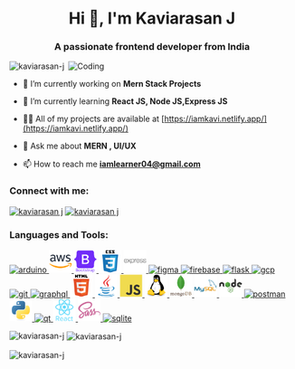 <h1 align="center">Hi 👋, I'm Kaviarasan J</h1>
<h3 align="center">A passionate frontend developer from India</h3>
<img align="right" alt="Coding" width="400" src="https://www.google.com/search?sca_esv=715a3438d9c7508a&rlz=1C1ONGR_enIN1056IN1056&q=animated+coding+gif&udm=2&fbs=AEQNm0A633aOWMcGwo5EkodWqZWQxPIwflRJ4Hu3ORx2YNN2hMyLXvg7YutBzzEkH5jrqRZVNqsK5Bw5ddbAfF-taybgSSQV7ogjWSUk63vkbvL-w7wplyYljl--izGla_RJHQhdiGyVfedERY6-5VfW4M7BV3Ud5xzVSoH7Zzd0edbV8j9TFjV_MhEJQhb7WmcnaxJEZCsQrhOzFoPtN07fPg85l8T3FA&sa=X&ved=2ahUKEwjGs-fH0M-JAxXJ1DgGHfjgDssQtKgLegQIFxAB&biw=1536&bih=730&dpr=1.25#vhid=9KXfnvHHj4RUeM&vssid=mosaic" >

<p align="left"> <img src="https://komarev.com/ghpvc/?username=kaviarasan-j&label=Profile%20views&color=0e75b6&style=flat" alt="kaviarasan-j" /> </p>

- 🔭 I’m currently working on **Mern Stack Projects**

- 🌱 I’m currently learning **React JS, Node JS,Express JS**

- 👨‍💻 All of my projects are available at [https://iamkavi.netlify.app/](https://iamkavi.netlify.app/)

- 💬 Ask me about **MERN , UI/UX**

- 📫 How to reach me **iamlearner04@gmail.com**

<h3 align="left">Connect with me:</h3>
<p align="left">
<a href="https://linkedin.com/in/kaviarasan j" target="blank"><img align="center" src="https://raw.githubusercontent.com/rahuldkjain/github-profile-readme-generator/master/src/images/icons/Social/linked-in-alt.svg" alt="kaviarasan j" height="30" width="40" /></a>
<a href="https://www.hackerrank.com/kaviarasan j" target="blank"><img align="center" src="https://raw.githubusercontent.com/rahuldkjain/github-profile-readme-generator/master/src/images/icons/Social/hackerrank.svg" alt="kaviarasan j" height="30" width="40" /></a>
</p>

<h3 align="left">Languages and Tools:</h3>
<p align="left"> <a href="https://www.arduino.cc/" target="_blank" rel="noreferrer"> <img src="https://cdn.worldvectorlogo.com/logos/arduino-1.svg" alt="arduino" width="40" height="40"/> </a> <a href="https://aws.amazon.com" target="_blank" rel="noreferrer"> <img src="https://raw.githubusercontent.com/devicons/devicon/master/icons/amazonwebservices/amazonwebservices-original-wordmark.svg" alt="aws" width="40" height="40"/> </a> <a href="https://getbootstrap.com" target="_blank" rel="noreferrer"> <img src="https://raw.githubusercontent.com/devicons/devicon/master/icons/bootstrap/bootstrap-plain-wordmark.svg" alt="bootstrap" width="40" height="40"/> </a> <a href="https://www.w3schools.com/css/" target="_blank" rel="noreferrer"> <img src="https://raw.githubusercontent.com/devicons/devicon/master/icons/css3/css3-original-wordmark.svg" alt="css3" width="40" height="40"/> </a> <a href="https://expressjs.com" target="_blank" rel="noreferrer"> <img src="https://raw.githubusercontent.com/devicons/devicon/master/icons/express/express-original-wordmark.svg" alt="express" width="40" height="40"/> </a> <a href="https://www.figma.com/" target="_blank" rel="noreferrer"> <img src="https://www.vectorlogo.zone/logos/figma/figma-icon.svg" alt="figma" width="40" height="40"/> </a> <a href="https://firebase.google.com/" target="_blank" rel="noreferrer"> <img src="https://www.vectorlogo.zone/logos/firebase/firebase-icon.svg" alt="firebase" width="40" height="40"/> </a> <a href="https://flask.palletsprojects.com/" target="_blank" rel="noreferrer"> <img src="https://www.vectorlogo.zone/logos/pocoo_flask/pocoo_flask-icon.svg" alt="flask" width="40" height="40"/> </a> <a href="https://cloud.google.com" target="_blank" rel="noreferrer"> <img src="https://www.vectorlogo.zone/logos/google_cloud/google_cloud-icon.svg" alt="gcp" width="40" height="40"/> </a> <a href="https://git-scm.com/" target="_blank" rel="noreferrer"> <img src="https://www.vectorlogo.zone/logos/git-scm/git-scm-icon.svg" alt="git" width="40" height="40"/> </a> <a href="https://graphql.org" target="_blank" rel="noreferrer"> <img src="https://www.vectorlogo.zone/logos/graphql/graphql-icon.svg" alt="graphql" width="40" height="40"/> </a> <a href="https://www.w3.org/html/" target="_blank" rel="noreferrer"> <img src="https://raw.githubusercontent.com/devicons/devicon/master/icons/html5/html5-original-wordmark.svg" alt="html5" width="40" height="40"/> </a> <a href="https://www.java.com" target="_blank" rel="noreferrer"> <img src="https://raw.githubusercontent.com/devicons/devicon/master/icons/java/java-original.svg" alt="java" width="40" height="40"/> </a> <a href="https://developer.mozilla.org/en-US/docs/Web/JavaScript" target="_blank" rel="noreferrer"> <img src="https://raw.githubusercontent.com/devicons/devicon/master/icons/javascript/javascript-original.svg" alt="javascript" width="40" height="40"/> </a> <a href="https://www.linux.org/" target="_blank" rel="noreferrer"> <img src="https://raw.githubusercontent.com/devicons/devicon/master/icons/linux/linux-original.svg" alt="linux" width="40" height="40"/> </a> <a href="https://www.mongodb.com/" target="_blank" rel="noreferrer"> <img src="https://raw.githubusercontent.com/devicons/devicon/master/icons/mongodb/mongodb-original-wordmark.svg" alt="mongodb" width="40" height="40"/> </a> <a href="https://www.mysql.com/" target="_blank" rel="noreferrer"> <img src="https://raw.githubusercontent.com/devicons/devicon/master/icons/mysql/mysql-original-wordmark.svg" alt="mysql" width="40" height="40"/> </a> <a href="https://nodejs.org" target="_blank" rel="noreferrer"> <img src="https://raw.githubusercontent.com/devicons/devicon/master/icons/nodejs/nodejs-original-wordmark.svg" alt="nodejs" width="40" height="40"/> </a> <a href="https://postman.com" target="_blank" rel="noreferrer"> <img src="https://www.vectorlogo.zone/logos/getpostman/getpostman-icon.svg" alt="postman" width="40" height="40"/> </a> <a href="https://www.python.org" target="_blank" rel="noreferrer"> <img src="https://raw.githubusercontent.com/devicons/devicon/master/icons/python/python-original.svg" alt="python" width="40" height="40"/> </a> <a href="https://www.qt.io/" target="_blank" rel="noreferrer"> <img src="https://upload.wikimedia.org/wikipedia/commons/0/0b/Qt_logo_2016.svg" alt="qt" width="40" height="40"/> </a> <a href="https://reactjs.org/" target="_blank" rel="noreferrer"> <img src="https://raw.githubusercontent.com/devicons/devicon/master/icons/react/react-original-wordmark.svg" alt="react" width="40" height="40"/> </a> <a href="https://sass-lang.com" target="_blank" rel="noreferrer"> <img src="https://raw.githubusercontent.com/devicons/devicon/master/icons/sass/sass-original.svg" alt="sass" width="40" height="40"/> </a> <a href="https://www.sqlite.org/" target="_blank" rel="noreferrer"> <img src="https://www.vectorlogo.zone/logos/sqlite/sqlite-icon.svg" alt="sqlite" width="40" height="40"/> </a> </p>

<p><img align="left" src="https://github-readme-stats.vercel.app/api/top-langs?username=kaviarasan-j&show_icons=true&locale=en&layout=compact" alt="kaviarasan-j" /></p>

<p>&nbsp;<img align="center" src="https://github-readme-stats.vercel.app/api?username=kaviarasan-j&show_icons=true&locale=en" alt="kaviarasan-j" /></p>

<p><img align="center" src="https://github-readme-streak-stats.herokuapp.com/?user=kaviarasan-j&" alt="kaviarasan-j" /></p>

